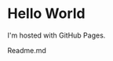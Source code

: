 <!DOCTYPE html>
<html>
<body>
<h1>Hello World</h1>
<p>I'm hosted with GitHub Pages.</p>
  <p> Readme.md</p>
</body>
</html>
